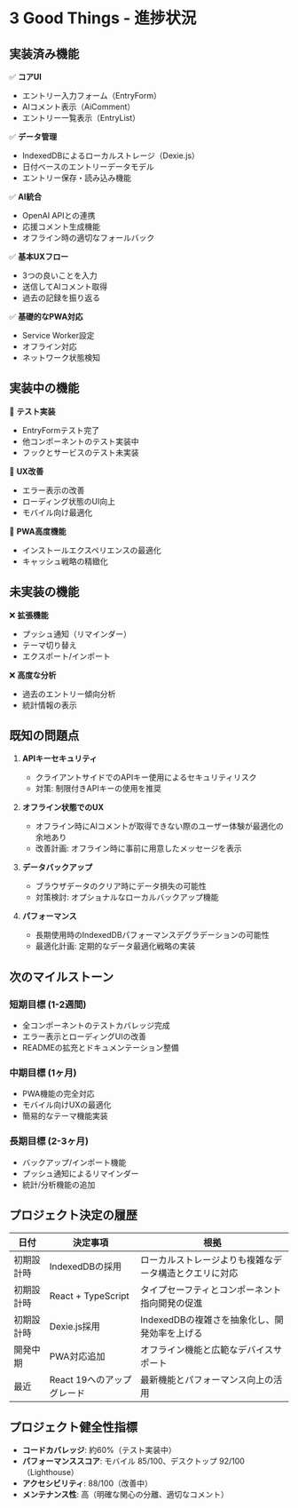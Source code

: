 # 3 Good Things - 進捗状況

## 実装済み機能

✅ **コアUI**
- エントリー入力フォーム（EntryForm）
- AIコメント表示（AiComment）
- エントリー一覧表示（EntryList）

✅ **データ管理**
- IndexedDBによるローカルストレージ（Dexie.js）
- 日付ベースのエントリーデータモデル
- エントリー保存・読み込み機能

✅ **AI統合**
- OpenAI APIとの連携
- 応援コメント生成機能
- オフライン時の適切なフォールバック

✅ **基本UXフロー**
- 3つの良いことを入力
- 送信してAIコメント取得
- 過去の記録を振り返る

✅ **基礎的なPWA対応**
- Service Worker設定
- オフライン対応
- ネットワーク状態検知

## 実装中の機能

🔄 **テスト実装**
- EntryFormテスト完了
- 他コンポーネントのテスト実装中
- フックとサービスのテスト未実装

🔄 **UX改善**
- エラー表示の改善
- ローディング状態のUI向上
- モバイル向け最適化

🔄 **PWA高度機能**
- インストールエクスペリエンスの最適化
- キャッシュ戦略の精緻化

## 未実装の機能

❌ **拡張機能**
- プッシュ通知（リマインダー）
- テーマ切り替え
- エクスポート/インポート

❌ **高度な分析**
- 過去のエントリー傾向分析
- 統計情報の表示

## 既知の問題点

1. **APIキーセキュリティ**
   - クライアントサイドでのAPIキー使用によるセキュリティリスク
   - 対策: 制限付きAPIキーの使用を推奨

2. **オフライン状態でのUX**
   - オフライン時にAIコメントが取得できない際のユーザー体験が最適化の余地あり
   - 改善計画: オフライン時に事前に用意したメッセージを表示

3. **データバックアップ**
   - ブラウザデータのクリア時にデータ損失の可能性
   - 対策検討: オプショナルなローカルバックアップ機能

4. **パフォーマンス**
   - 長期使用時のIndexedDBパフォーマンスデグラデーションの可能性
   - 最適化計画: 定期的なデータ最適化戦略の実装

## 次のマイルストーン

### 短期目標 (1-2週間)
- 全コンポーネントのテストカバレッジ完成
- エラー表示とローディングUIの改善
- READMEの拡充とドキュメンテーション整備

### 中期目標 (1ヶ月)
- PWA機能の完全対応
- モバイル向けUXの最適化
- 簡易的なテーマ機能実装

### 長期目標 (2-3ヶ月)
- バックアップ/インポート機能
- プッシュ通知によるリマインダー
- 統計/分析機能の追加

## プロジェクト決定の履歴

| 日付 | 決定事項 | 根拠 |
|------|---------|------|
| 初期設計時 | IndexedDBの採用 | ローカルストレージよりも複雑なデータ構造とクエリに対応 |
| 初期設計時 | React + TypeScript | タイプセーフティとコンポーネント指向開発の促進 |
| 初期設計時 | Dexie.js採用 | IndexedDBの複雑さを抽象化し、開発効率を上げる |
| 開発中期 | PWA対応追加 | オフライン機能と広範なデバイスサポート |
| 最近 | React 19へのアップグレード | 最新機能とパフォーマンス向上の活用 |

## プロジェクト健全性指標

- **コードカバレッジ**: 約60%（テスト実装中）
- **パフォーマンススコア**: モバイル 85/100、デスクトップ 92/100（Lighthouse）
- **アクセシビリティ**: 88/100（改善中）
- **メンテナンス性**: 高（明確な関心の分離、適切なコメント）
